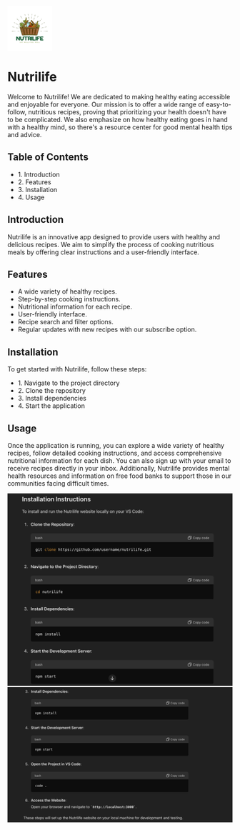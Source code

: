 <img src="/public/logo-removebg.png" alt="logo" width="100" height="100">
<h1>Nutrilife</h1>
<p>Welcome to Nutrilife! We are dedicated to making healthy eating accessible and enjoyable for everyone. Our mission is to offer a wide range of easy-to-follow, nutritious recipes, proving that prioritizing your health doesn't have to be complicated. We also emphasize on how healthy eating goes in hand with a healthy mind, so there's a resource center for good mental health tips and advice.</p>
<h2>Table of Contents</h2>
<ul>
<li>1. Introduction</li>
<li>2. Features</li>
<li>3. Installation</li>
<li>4. Usage</li>
</ul>
<h2>Introduction</h2>
<p>Nutrilife is an innovative app designed to provide users with healthy and delicious recipes. We aim to simplify the process of cooking nutritious meals by offering clear instructions and a user-friendly interface.</p>
<h2>Features</h2>
<ul>
<li>A wide variety of healthy recipes.</li>
<li>Step-by-step cooking instructions.</li>
<li>Nutritional information for each recipe.</li>
<li>User-friendly interface.</li>
<li>Recipe search and filter options.</li>
<li>Regular updates with new recipes with our subscribe option.</li>
</ul>
<h2>Installation</h2>
<p>To get started with Nutrilife, follow these steps:</p>
<ul>
<li>1. Navigate to the project directory</li>
<li>2. Clone the repository</li>
<li>3. Install dependencies</li>
<li>4. Start the application</li>
</ul>
<h2>Usage</h2>
<p>Once the application is running, you can explore a wide variety of healthy recipes, follow detailed cooking instructions, and access comprehensive nutritional information for each dish. You can also sign up with your email to receive recipes directly in your inbox. Additionally, Nutrilife provides mental health resources and information on free food banks to support those in our communities facing difficult times.</p>
<img src="/public/images/Screenshot1.png" alt="Nutrilife">
<img src="/public/images/Screenshot2.png" alt="Nutrilife">